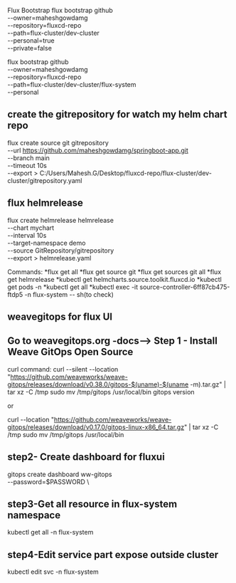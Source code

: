 Flux Bootstrap
flux bootstrap github \
--owner=maheshgowdamg \
--repository=fluxcd-repo \
--path=flux-cluster/dev-cluster \
--personal=true \
--private=false


flux bootstrap github \
  --owner=maheshgowdamg \
  --repository=fluxcd-repo \
  --path=flux-cluster/dev-cluster/flux-system \
  --personal

create the gitrepository for watch my helm chart repo
------------------------------------------------------------
flux create source git gitrepository \
--url https://github.com/maheshgowdamg/springboot-app.git \
--branch main \
--timeout 10s \
--export > C:/Users/Mahesh.G/Desktop/fluxcd-repo/flux-cluster/dev-cluster/gitrepository.yaml


flux helmrelease 
-----------------
flux create helmrelease helmrelease \
--chart mychart \
--interval 10s \
--target-namespace demo \
--source GitRepository/gitrepository \
--export > helmrelease.yaml


Commands:
*flux get all
*flux get source git <namespace>
*flux get sources git all
*flux get helmrelease
*kubectl get helmcharts.source.toolkit.fluxcd.io
*kubectl get pods -n 
*kubectl get all <namespace>
*kubectl exec -it  source-controller-6ff87cb475-ftdp5 -n flux-system -- sh(to check)



weavegitops for flux UI
------------------------
Go to weavegitops.org
-docs-->
Step 1 - Install Weave GitOps Open Source
------------------------------------------
curl command:
curl --silent --location "https://github.com/weaveworks/weave-gitops/releases/download/v0.38.0/gitops-$(uname)-$(uname -m).tar.gz" | tar xz -C /tmp
sudo mv /tmp/gitops /usr/local/bin
gitops version


or 

curl --location "https://github.com/weaveworks/weave-gitops/releases/download/v0.17.0/gitops-linux-x86_64.tar.gz" | tar xz -C /tmp
sudo mv /tmp/gitops /usr/local/bin

step2- Create dashboard for fluxui
----------------------------------
gitops create dashboard ww-gitops \
  --password=$PASSWORD \

step3-Get all resource in flux-system namespace
-----------------------------------------------
kubectl get all -n flux-system

step4-Edit service part expose outside cluster
----------------------------------------------
kubectl edit svc -n flux-system <service-name>
